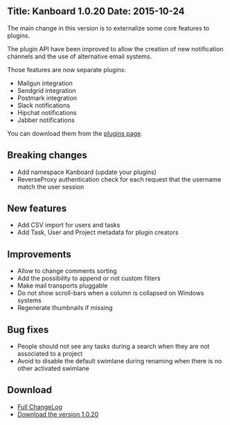 Title: Kanboard 1.0.20
Date: 2015-10-24
---

The main change in this version is to externalize some core features to plugins.

The plugin API have been improved to allow the creation of new notification channels and the use of alternative email systems.

Those features are now separate plugins:

- Mailgun integration
- Sendgrid integration
- Postmark integration
- Slack notifications
- Hipchat notifications
- Jabber notifications

You can download them from the [plugins page](/plugins).

Breaking changes
----------------

- Add namespace Kanboard (update your plugins)
- ReverseProxy authentication check for each request that the username match the user session

New features
------------

* Add CSV import for users and tasks
* Add Task, User and Project metadata for plugin creators

Improvements
------------

* Allow to change comments sorting
* Add the possibility to append or not custom filters
* Make mail transports pluggable
* Do not show scroll-bars when a column is collapsed on Windows systems
* Regenerate thumbnails if missing

Bug fixes
---------

* People should not see any tasks during a search when they are not associated to a project
* Avoid to disable the default swimlane during renaming when there is no other activated swimlane

Download
--------

- [Full ChangeLog](https://github.com/fguillot/kanboard/blob/master/ChangeLog)
- [Download the version 1.0.20](http://kanboard.net/kanboard-1.0.20.zip)
